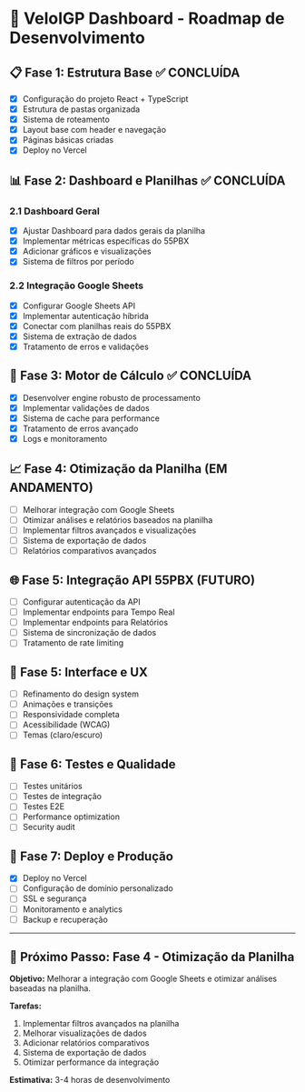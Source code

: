 # 🚀 VeloIGP Dashboard - Roadmap de Desenvolvimento

## 📋 Fase 1: Estrutura Base ✅ CONCLUÍDA
- [x] Configuração do projeto React + TypeScript
- [x] Estrutura de pastas organizada
- [x] Sistema de roteamento
- [x] Layout base com header e navegação
- [x] Páginas básicas criadas
- [x] Deploy no Vercel

## 📊 Fase 2: Dashboard e Planilhas ✅ CONCLUÍDA
### 2.1 Dashboard Geral
- [x] Ajustar Dashboard para dados gerais da planilha
- [x] Implementar métricas específicas do 55PBX
- [x] Adicionar gráficos e visualizações
- [x] Sistema de filtros por período

### 2.2 Integração Google Sheets
- [x] Configurar Google Sheets API
- [x] Implementar autenticação híbrida
- [x] Conectar com planilhas reais do 55PBX
- [x] Sistema de extração de dados
- [x] Tratamento de erros e validações

## 🔧 Fase 3: Motor de Cálculo ✅ CONCLUÍDA
- [x] Desenvolver engine robusto de processamento
- [x] Implementar validações de dados
- [x] Sistema de cache para performance
- [x] Tratamento de erros avançado
- [x] Logs e monitoramento

## 📈 Fase 4: Otimização da Planilha (EM ANDAMENTO)
- [ ] Melhorar integração com Google Sheets
- [ ] Otimizar análises e relatórios baseados na planilha
- [ ] Implementar filtros avançados e visualizações
- [ ] Sistema de exportação de dados
- [ ] Relatórios comparativos avançados

## 🌐 Fase 5: Integração API 55PBX (FUTURO)
- [ ] Configurar autenticação da API
- [ ] Implementar endpoints para Tempo Real
- [ ] Implementar endpoints para Relatórios
- [ ] Sistema de sincronização de dados
- [ ] Tratamento de rate limiting

## 🎨 Fase 5: Interface e UX
- [ ] Refinamento do design system
- [ ] Animações e transições
- [ ] Responsividade completa
- [ ] Acessibilidade (WCAG)
- [ ] Temas (claro/escuro)

## 🧪 Fase 6: Testes e Qualidade
- [ ] Testes unitários
- [ ] Testes de integração
- [ ] Testes E2E
- [ ] Performance optimization
- [ ] Security audit

## 🚀 Fase 7: Deploy e Produção
- [x] Deploy no Vercel
- [ ] Configuração de domínio personalizado
- [ ] SSL e segurança
- [ ] Monitoramento e analytics
- [ ] Backup e recuperação

---

## 🎯 Próximo Passo: Fase 4 - Otimização da Planilha

**Objetivo:** Melhorar a integração com Google Sheets e otimizar análises baseadas na planilha.

**Tarefas:**
1. Implementar filtros avançados na planilha
2. Melhorar visualizações de dados
3. Adicionar relatórios comparativos
4. Sistema de exportação de dados
5. Otimizar performance da integração

**Estimativa:** 3-4 horas de desenvolvimento
